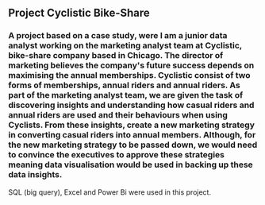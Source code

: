 ## Project Cyclistic Bike-Share 

### A project based on a case study, were I am a junior data analyst working on the marketing analyst team at Cyclistic, bike-share company based in Chicago. The director of marketing believes the company's future success depends on maximising the annual memberships. Cyclistic consist of two forms of memberships, annual riders and annual riders. As part of the marketing analyst team, we are given the task of discovering insights and understanding how casual riders and annual riders are used and their behaviours when using Cyclists. From these insights, create a new marketing strategy in converting casual riders into annual members. Although, for the new marketing strategy to be passed down, we would need to convince the executives to approve these strategies meaning data visualisation would be used in backing up these data insights.
SQL (big query), Excel and Power Bi were used in this project.
